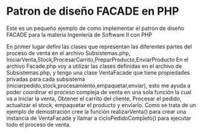 # Patron de diseño FACADE en PHP
Este es un pequeño ejemplo de como implementar el patrón de diseño FACADE para la materia Ingeniería de Software II con PHP

En primer lugar definí las clases que representan las diferentes partes del proceso de venta en el archivo Subsistemas.php,
IniciarVenta,Stock,ProcesarCarrito,PreparProducto,EnviarProducto
En el archivo Facade.php voy a utilizar las clases definidas en el archivo de Subsistemas.php, y tengo una clase VentaFacade que tiene propiedades privadas para cada subsistema (iniciarpedido,stock,procesamiento,empaquetar,enviar), esto me ayuda a poder coordinar el proceso compleja de venta en una sola función la cual va a iniciar la venta, Obtener el carrito del cliente, Procesar el pedido, actualizar el stock, empaquetar el producto y envíarlo. 
Como se trata de un ejemplo de demostración cree la función realizarVenta() para crear una instancia de VentaFacade y llamar a cicloPedidoCompleto() para ejecutar todo el proceso de venta.
